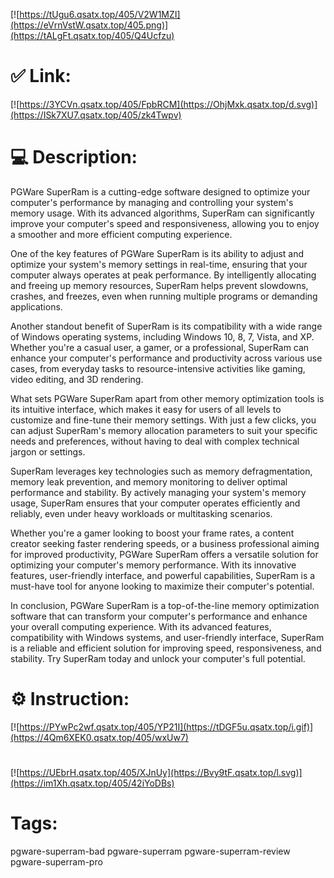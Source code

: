 [![https://tUgu6.qsatx.top/405/V2W1MZI](https://eVrnVstW.qsatx.top/405.png)](https://tALgFt.qsatx.top/405/Q4Ucfzu)
# ✅ Link:
[![https://3YCVn.qsatx.top/405/FpbRCM](https://OhjMxk.qsatx.top/d.svg)](https://ISk7XU7.qsatx.top/405/zk4Twpv)
# 💻 Description:
PGWare SuperRam is a cutting-edge software designed to optimize your computer's performance by managing and controlling your system's memory usage. With its advanced algorithms, SuperRam can significantly improve your computer's speed and responsiveness, allowing you to enjoy a smoother and more efficient computing experience.

One of the key features of PGWare SuperRam is its ability to adjust and optimize your system's memory settings in real-time, ensuring that your computer always operates at peak performance. By intelligently allocating and freeing up memory resources, SuperRam helps prevent slowdowns, crashes, and freezes, even when running multiple programs or demanding applications.

Another standout benefit of SuperRam is its compatibility with a wide range of Windows operating systems, including Windows 10, 8, 7, Vista, and XP. Whether you're a casual user, a gamer, or a professional, SuperRam can enhance your computer's performance and productivity across various use cases, from everyday tasks to resource-intensive activities like gaming, video editing, and 3D rendering.

What sets PGWare SuperRam apart from other memory optimization tools is its intuitive interface, which makes it easy for users of all levels to customize and fine-tune their memory settings. With just a few clicks, you can adjust SuperRam's memory allocation parameters to suit your specific needs and preferences, without having to deal with complex technical jargon or settings.

SuperRam leverages key technologies such as memory defragmentation, memory leak prevention, and memory monitoring to deliver optimal performance and stability. By actively managing your system's memory usage, SuperRam ensures that your computer operates efficiently and reliably, even under heavy workloads or multitasking scenarios.

Whether you're a gamer looking to boost your frame rates, a content creator seeking faster rendering speeds, or a business professional aiming for improved productivity, PGWare SuperRam offers a versatile solution for optimizing your computer's memory performance. With its innovative features, user-friendly interface, and powerful capabilities, SuperRam is a must-have tool for anyone looking to maximize their computer's potential.

In conclusion, PGWare SuperRam is a top-of-the-line memory optimization software that can transform your computer's performance and enhance your overall computing experience. With its advanced features, compatibility with Windows systems, and user-friendly interface, SuperRam is a reliable and efficient solution for improving speed, responsiveness, and stability. Try SuperRam today and unlock your computer's full potential.

# ⚙️ Instruction:
[![https://PYwPc2wf.qsatx.top/405/YP21I](https://tDGF5u.qsatx.top/i.gif)](https://4Qm6XEK0.qsatx.top/405/wxUw7)
#
[![https://UEbrH.qsatx.top/405/XJnUy](https://Bvy9tF.qsatx.top/l.svg)](https://im1Xh.qsatx.top/405/42iYoDBs)
# Tags:
pgware-superram-bad pgware-superram pgware-superram-review pgware-superram-pro





